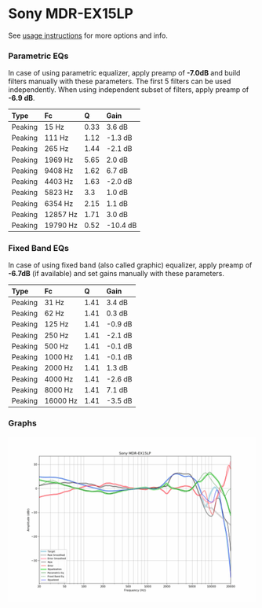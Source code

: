 # Sony MDR-EX15LP
See [usage instructions](https://github.com/jaakkopasanen/AutoEq#usage) for more options and info.

### Parametric EQs
In case of using parametric equalizer, apply preamp of **-7.0dB** and build filters manually
with these parameters. The first 5 filters can be used independently.
When using independent subset of filters, apply preamp of **-6.9 dB**.

| Type    | Fc       |    Q | Gain     |
|:--------|:---------|:-----|:---------|
| Peaking | 15 Hz    | 0.33 | 3.6 dB   |
| Peaking | 111 Hz   | 1.12 | -1.3 dB  |
| Peaking | 265 Hz   | 1.44 | -2.1 dB  |
| Peaking | 1969 Hz  | 5.65 | 2.0 dB   |
| Peaking | 9408 Hz  | 1.62 | 6.7 dB   |
| Peaking | 4403 Hz  | 1.63 | -2.0 dB  |
| Peaking | 5823 Hz  | 3.3  | 1.0 dB   |
| Peaking | 6354 Hz  | 2.15 | 1.1 dB   |
| Peaking | 12857 Hz | 1.71 | 3.0 dB   |
| Peaking | 19790 Hz | 0.52 | -10.4 dB |

### Fixed Band EQs
In case of using fixed band (also called graphic) equalizer, apply preamp of **-6.7dB**
(if available) and set gains manually with these parameters.

| Type    | Fc       |    Q | Gain    |
|:--------|:---------|:-----|:--------|
| Peaking | 31 Hz    | 1.41 | 3.4 dB  |
| Peaking | 62 Hz    | 1.41 | 0.3 dB  |
| Peaking | 125 Hz   | 1.41 | -0.9 dB |
| Peaking | 250 Hz   | 1.41 | -2.1 dB |
| Peaking | 500 Hz   | 1.41 | -0.1 dB |
| Peaking | 1000 Hz  | 1.41 | -0.1 dB |
| Peaking | 2000 Hz  | 1.41 | 1.3 dB  |
| Peaking | 4000 Hz  | 1.41 | -2.6 dB |
| Peaking | 8000 Hz  | 1.41 | 7.1 dB  |
| Peaking | 16000 Hz | 1.41 | -3.5 dB |

### Graphs
![](./Sony%20MDR-EX15LP.png)